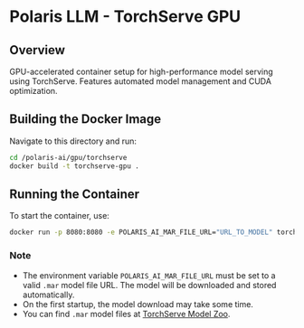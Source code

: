 # Polaris LLM - TorchServe GPU

## Overview
GPU-accelerated container setup for high-performance model serving using TorchServe. Features automated model management and CUDA optimization.

## Building the Docker Image
Navigate to this directory and run:
```bash
cd /polaris-ai/gpu/torchserve
docker build -t torchserve-gpu .
```

## Running the Container
To start the container, use:
```bash
docker run -p 8080:8080 -e POLARIS_AI_MAR_FILE_URL="URL_TO_MODEL" torchserve-gpu
```

### Note
- The environment variable `POLARIS_AI_MAR_FILE_URL` must be set to a valid `.mar` model file URL. The model will be downloaded and stored automatically.
- On the first startup, the model download may take some time.
- You can find `.mar` model files at [TorchServe Model Zoo](https://pytorch.org/serve/model_zoo.html).

